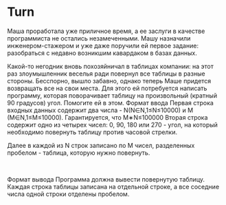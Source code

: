 # Turn

Маша проработала уже приличное время, а ее заслуги в качестве программиста не остались незамеченными. Машу назначили инженером-стажером и уже даже поручили ей первое задание: разобраться с недавно возникшим кавардаком в базах данных.

Какой-то негодник вновь похозяйничал в таблицах компании: на этот раз злоумышленник веселья ради повернул все таблицы в разные стороны. Бесспорно, вышло забавно, однако теперь Маше придется возвращать все на свои места. Для этого ей потребуется написать программу, которая поворачивает таблицу на произвольный (кратный 90 градусов) угол. Помогите ей в этом.
Формат ввода
​Первая строка входных данных содержит два числа - 
N(N∈N,1≤N≤10000) и M (M∈N,1≤M≤10000). Гарантируется, что M∗N≤100000
 Вторая строка содержит одно из четырех чисел: 0, 90, 180 или 270 - угол, на который необходимо повернуть таблицу против часовой стрелки.

Далее в каждой из N строк записано по M чисел, разделенных пробелом - таблица, которую нужно повернуть.

​

Формат вывода
Программа должна вывести повернутую таблицу. Каждая строка таблицы записана на отдельной строке, а все соседние числа одной строки отделены пробелом.
